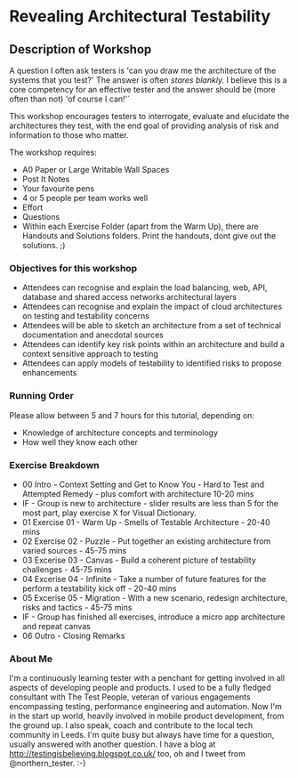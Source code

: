 # Revealing Architectural Testability

## Description of Workshop

A question I often ask testers is 'can you draw me the architecture of the systems that you test?' The answer is often *stares blankly.* I believe this is a core competency for an effective tester and the answer should be (more often than not) 'of course I can!'`

This workshop encourages testers to interrogate, evaluate and elucidate the architectures they test, with the end goal of providing analysis of risk and information to those who matter.

The workshop requires:

* A0 Paper or Large Writable Wall Spaces
* Post It Notes
* Your favourite pens
* 4 or 5 people per team works well
* Effort
* Questions
* Within each Exercise Folder (apart from the Warm Up), there are Handouts and Solutions folders. Print the handouts, dont give out the solutions. ;)

### Objectives for this workshop

* Attendees can recognise and explain the load balancing, web, API, database and shared access networks architectural layers
* Attendees can recognise and explain the impact of cloud architectures on testing and testability concerns
* Attendees will be able to sketch an architecture from a set of technical documentation and anecdotal sources
* Attendees can identify key risk points within an architecture and build a context sensitive approach to testing
* Attendees can apply models of testability to identified risks to propose enhancements

### Running Order

Please allow between 5 and 7 hours for this tutorial, depending on:

* Knowledge of architecture concepts and terminology
* How well they know each other

### Exercise Breakdown

* 00 Intro - Context Setting and Get to Know You - Hard to Test and Attempted Remedy - plus comfort with architecture 10-20 mins
* IF - Group is new to architecture - slider results are less than 5 for the most part, play exercise X for Visual Dictionary.
* 01 Exercise 01 - Warm Up - Smells of Testable Architecture - 20-40 mins
* 02 Exercise 02 - Puzzle - Put together an existing architecture from varied sources - 45-75 mins
* 03 Excerise 03 - Canvas - Build a coherent picture of testability challenges - 45-75 mins
* 04 Excerise 04 - Infinite - Take a number of future features for the perform a testability kick off - 20-40 mins
* 05 Excerise 05 - Migration - With a new scenario, redesign architecture, risks and tactics - 45-75 mins
* IF - Group has finished all exercises, introduce a micro app architecture and repeat canvas
* 06 Outro - Closing Remarks

### About Me

I'm a continuously learning tester with a penchant for getting involved in all aspects of developing people and products. I used to be a fully fledged consultant with The Test People, veteran of various engagements encompassing testing, performance engineering and automation. Now I'm in the start up world, heavily involved in mobile product development, from the ground up. I also speak, coach and contribute to the local tech community in Leeds. I'm quite busy but always have time for a question, usually answered with another question. I have a blog at <http://testingisbelieving.blogspot.co.uk/> too, oh and I tweet from @northern_tester. :-)